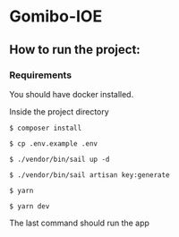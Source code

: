 # Gomibo-IOE
## How to run the project:

### Requirements 
You should have docker installed.

Inside the project directory
```
$ composer install
```

```
$ cp .env.example .env
```

```
$ ./vendor/bin/sail up -d  
```

```
$ ./vendor/bin/sail artisan key:generate
```

```
$ yarn  
```

```
$ yarn dev  
```
The last command should run the app
